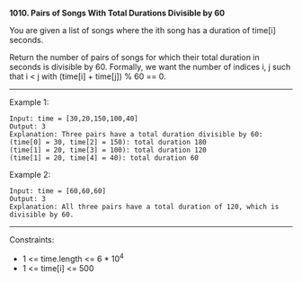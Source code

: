 **1010. Pairs of Songs With Total Durations Divisible by 60**

You are given a list of songs where the ith song has a duration of time[i] seconds.

Return the number of pairs of songs for which their total duration in seconds is divisible by 60. Formally, we want the number of indices i, j such that i < j with (time[i] + time[j]) % 60 == 0.

*** 

Example 1:
```
Input: time = [30,20,150,100,40]
Output: 3
Explanation: Three pairs have a total duration divisible by 60:
(time[0] = 30, time[2] = 150): total duration 180
(time[1] = 20, time[3] = 100): total duration 120
(time[1] = 20, time[4] = 40): total duration 60
```
Example 2:
```
Input: time = [60,60,60]
Output: 3
Explanation: All three pairs have a total duration of 120, which is divisible by 60.
``` 
***
Constraints:

- 1 <= time.length <= 6 * 10<sup>4</sup>
- 1 <= time[i] <= 500